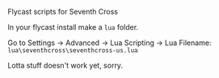 Flycast scripts for Seventh Cross

In your flycast install make a `lua` folder. 

Go to Settings -> Advanced -> Lua Scripting -> Lua Filename: `lua\seventhcross\seventhcross-us.lua`

Lotta stuff doesn't work yet, sorry.
